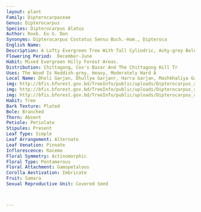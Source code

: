 ```yaml
---
layout: plant
Family: Dipterocarpaceae
Genus: Dipterocarpus
Species: Dipterocarpus Alatus
Author: Roxb. Ex G. Don
Synonyms: Dipterocarpus Costatus Sensu Buch.-Ham., Dipteroca
English Name: 
Description: A Lofty Evergreen Tree With Tall Cylindric, Ashy-grey Bole, Up To 40 M High And 3-4 M In Girth, Crown Comparatively Small, Bark Grey, Smooth, Exfoliating In Saucer-like Depressions. Young Parts And Stipules Clothed With Light Brown Tomentum Of Short Tangle Hairs. Leaves On Flowering Shoots C 9-21 Ã— 4.5-11.0 Cm, Elliptic To Elliptic-ovate Or Elliptic-oblong, Coriaceous, Entire To Repand, Often Ciliated At Margin, Acute To Shortly Acuminate, Base Cuneate To Rounded, Fully Developed Leaves Glabrous Above Excepting The Often Villous Midrib, Stellately Pubescent Beneath, Especially On The Midrib And Nerves, Lateral Nerves 13-19 Pairs, Petiole 2-4 Cm Long, Flattened Near The Base Of The Lamina, Tomentose, Stipules C 2-5 Cm Long, Stellately Tomentose To Pilose. Inflorescence Of 3 To 7-flowered, Axillary Racemes In The Axiles Of Young Leaves. Flowers Large, Subsessile, Bracteoles 2, Caducous. Calyx With Tube C 7 Mm Long, Obconic With 5 Wings Starting From Between The Lobes And Running Down To The Base, 3-lobed, 1-lobe C 4 Mm Long, Obtuse, More Or Less Reflexed, 2 Lobes C 10 Mm Long, Linear-oblong, Both The Tube And Lobes Stellately Pubescent And Pilose. Petals C 1.5-2.5 Cm Long, Stellately Pubescent, More Densely On The Outside. Stamens 30 Or More, Filaments Flattened, The Connective Of Anthers Produced Into A Bristle, C 4 Mm Long. Fruit A Nut, Pubescent, C 2.5 Cm Long, Somewhat Bluish-green With 5 Prominent Flattened Ridges Due To Enclosed Calyx Tube. Fruiting Calyx With Tube C 2-3 Ã— 2.5-3.5 Cm, Thinly Stellately Hairy To Glabrous, 5-winged Up To The Base, Wings C 0.5-1.0 Cm Long, 2 Wing-like Longer Sepal Lobes C 10-15 Ã— 2-3 Cm With 3 Longitudinal Veins, Sparsely Stellately Hairy To Glabrous, Often Glaucous.
Flowering Period:  December-June
Habit: Mixed Evergreen Hilly Forest Areas.
Distribution: Chittagong, Cox's Bazar And The Chittagong Hill Tr
Uses: The Wood Is Reddish-grey, Heavy, Moderately Hard A
Local Name: Dholi Garjan, Dhullya Garjanr, Harra Garjan, Mashkhaliya Garjan, Sil Garjan, 
img: http://bfis.bforest.gov.bd/TreeInfo/public/uploads/Dipterocarpus_alatus.jpg
img: http://bfis.bforest.gov.bd/TreeInfo/public/uploads/Dipterocarpus_alatus1.jpg
img: http://bfis.bforest.gov.bd/TreeInfo/public/uploads/Dipterocarpus_alatus2.jpg
Habit: Tree
Bark Texture: Plated
Bole: Branched
Thorn: Absent
Petiole: Petiolate
Stipules: Present
Leaf Type: Simple
Leaf Arrangement: Alternate
Leaf Venation: Pinnate
Inflorescence: Raceme
Floral Symmetry: Actinomorphic
Floral Type: Pentamerous
Floral Attachment: Gamopetalous
Corolla Aestivation: Imbricate
Fruit: Samara
Sexual Reproductive Unit: Covered Seed



---
```



